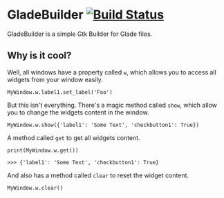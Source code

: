 GladeBuilder [![Build Status](https://travis-ci.org/alexandrevicenzi/GladeBuilder.svg?branch=master)](https://travis-ci.org/alexandrevicenzi/GladeBuilder)
===========

GladeBuilder is a simple Gtk Builder for Glade files.


Why is it cool?
-----------


Well, all windows have a property called `w`, which allows you to access all widgets from your window easily.

    MyWindow.w.label1.set_label('Foo')

But this isn't everything. There's a magic method called `show`, which allow you to change the widgets content in the window.

    MyWindow.w.show({'label1': 'Some Text', 'checkbutton1': True})

A method called `get` to get all widgets content.

    print(MyWindow.w.get())
    
    >>> {'label1': 'Some Text', 'checkbutton1': True}

And also has a method called `clear` to reset the widget content.

    MyWindow.w.clear()
